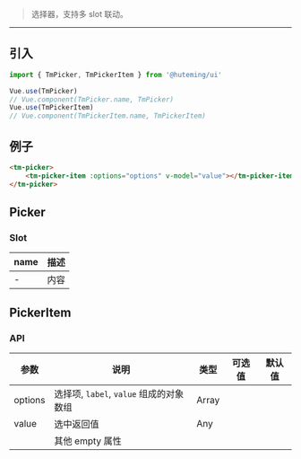 > 选择器，支持多 slot 联动。

-------------

## 引入

```javascript
import { TmPicker, TmPickerItem } from '@huteming/ui'

Vue.use(TmPicker)
// Vue.component(TmPicker.name, TmPicker)
Vue.use(TmPickerItem)
// Vue.component(TmPickerItem.name, TmPickerItem)
```

## 例子

```html
<tm-picker>
    <tm-picker-item :options="options" v-model="value"></tm-picker-item>
</tm-picker>
```

## Picker

### Slot

| name | 描述 |
|------|--------|
| - | 内容 |

## PickerItem

### API

| 参数 | 说明 | 类型 | 可选值 | 默认值 |
|-----|--------|------|-------|--------|
| options | 选择项, `label`, `value` 组成的对象数组 | Array |  |  |
| value | 选中返回值 | Any | | |
| | 其他 empty 属性 | | | |
